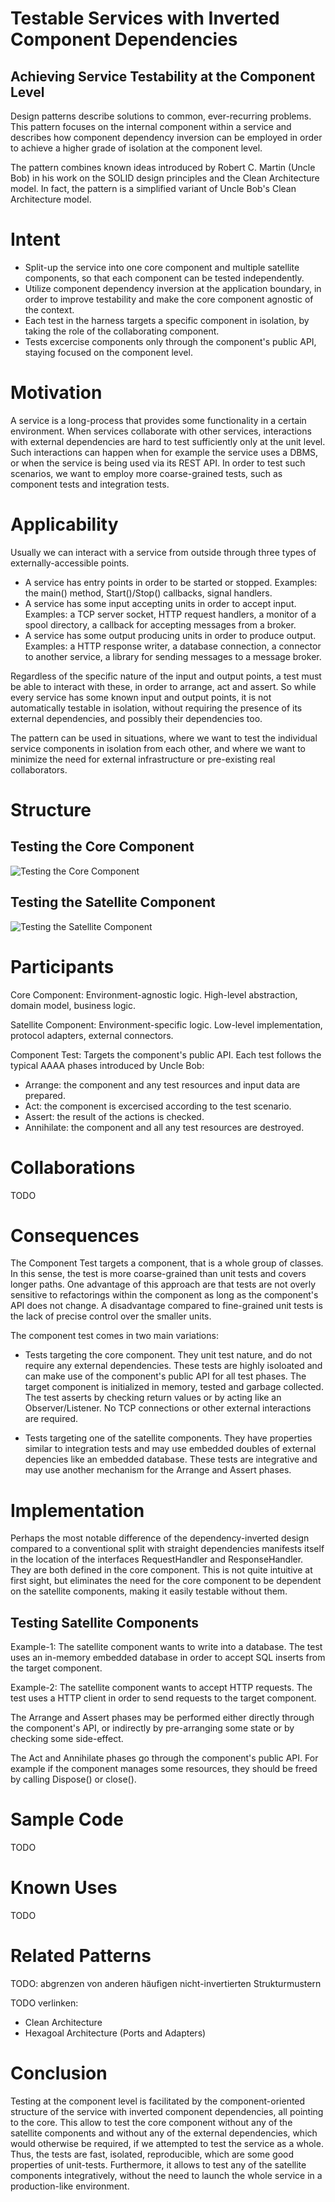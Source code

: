 Testable Services with Inverted Component Dependencies
======================================================

Achieving Service Testability at the Component Level
----------------------------------------------------

Design patterns describe solutions to common, ever-recurring problems. This pattern focuses on the internal component within a service and describes how component dependency inversion can be employed in order to achieve a higher grade of isolation at the component level.

The pattern combines known ideas introduced by Robert C. Martin (Uncle Bob) in his work on the SOLID design principles and the Clean Architecture model. In fact, the pattern is a simplified variant of Uncle Bob's Clean Architecture model.


Intent
======

- Split-up the service into one core component and multiple satellite components, so that each component can be tested independently.
- Utilize component dependency inversion at the application boundary, in order to improve testability and make the core component agnostic of the context.
- Each test in the harness targets a specific component in isolation, by taking the role of the collaborating component.
- Tests excercise components only through the component's public API, staying focused on the component level.


Motivation
==========

A service is a long-process that provides some functionality in a certain environment. When services collaborate with other services, interactions with external dependencies are hard to test sufficiently only at the unit level. Such interactions can happen when for example the service uses a DBMS, or when the service is being used via its REST API. In order to test such scenarios, we want to employ more coarse-grained tests, such as component tests and integration tests.



Applicability
=============

Usually we can interact with a service from outside through three types of externally-accessible points.

- A service has entry points in order to be started or stopped. Examples: the main() method, Start()/Stop() callbacks, signal handlers.
- A service has some input accepting units in order to accept input. Examples: a TCP server socket, HTTP request handlers, a monitor of a spool directory, a callback for accepting messages from a broker.
- A service has some output producing units in order to produce output. Examples: a HTTP response writer, a database connection, a connector to another service, a library for sending messages to a message broker.

Regardless of the specific nature of the input and output points, a test must be able to interact with these, in order to arrange, act and assert. So while every service has some known input and output points, it is not automatically testable in isolation, without requiring the presence of its external dependencies, and possibly their dependencies too.

The pattern can be used in situations, where we want to test the individual service components in isolation from each other, and where we want to minimize the need for external infrastructure or pre-existing real collaborators.


Structure
=========

Testing the Core Component
--------------------------

![Testing the Core Component](diagrams/Testing_the_Core_Component.png?raw=true)

Testing the Satellite Component
-------------------------------

![Testing the Satellite Component](diagrams/Testing_the_Satellite_Component.png?raw=true)


Participants
============

Core Component: Environment-agnostic logic. High-level abstraction, domain model, business logic.

Satellite Component: Environment-specific logic. Low-level implementation, protocol adapters, external connectors.

Component Test: Targets the component's public API. Each test follows the typical AAAA phases introduced by Uncle Bob:
- Arrange: the component and any test resources and input data are prepared.
- Act: the component is excercised according to the test scenario.
- Assert: the result of the actions is checked.
- Annihilate: the component and all any test resources are destroyed.

Collaborations
==============

TODO

Consequences
============

The Component Test targets a component, that is a whole group of classes. In this sense, the test is more coarse-grained than unit tests and covers longer paths. One advantage of this approach are that tests are not overly sensitive to refactorings within the component as long as the component's API does not change. A disadvantage compared to fine-grained unit tests is the lack of precise control over the smaller units.

The component test comes in two main variations:

- Tests targeting the core component. They unit test nature, and do not require any external dependencies. These tests are highly isoloated and can make use of the component's public API for all test phases. The target component is initialized in memory, tested and garbage collected. The test asserts by checking return values or by acting like an Observer/Listener. No TCP connections or other external interactions are required.

- Tests targeting one of the satellite components. They have properties similar to integration tests and may use embedded doubles of external depencies like an embedded database. These tests are integrative and may use another mechanism for the Arrange and Assert phases.


Implementation
==============

Perhaps the most notable difference of the dependency-inverted design compared to a conventional split with straight dependencies manifests itself in the location of the interfaces RequestHandler and ResponseHandler. They are both defined in the core component. This is not quite intuitive at first sight, but eliminates the need for the core component to be dependent on the satellite components, making it easily testable without them.

Testing Satellite Components
----------------------------

Example-1: The satellite component wants to write into a database. The test uses an in-memory embedded database in order to accept SQL inserts from the target component.

Example-2: The satellite component wants to accept HTTP requests. The test uses a HTTP client in order to send requests to the target component.

The Arrange and Assert phases may be performed either directly through the component's API, or indirectly by pre-arranging some state or by checking some side-effect.

The Act and Annihilate phases go through the component's public API. For example if the component manages some resources, they should be freed by calling Dispose() or close().


Sample Code
===========

TODO

Known Uses
==========

TODO

Related Patterns
================

TODO: abgrenzen von anderen häufigen nicht-invertierten Strukturmustern

TODO verlinken:

- Clean Architecture
- Hexagoal Architecture (Ports and Adapters)

Conclusion
==========

Testing at the component level is facilitated by the component-oriented structure of the service with inverted component dependencies, all pointing to the core. This allow to test the core component without any of the satellite components and without any of the external dependencies, which would otherwise be required, if we attempted to test the service as a whole. Thus, the tests are fast, isolated, reproducible, which are some good properties of unit-tests. Furthermore, it allows to test any of the satellite components integratively, without the need to launch the whole service in a production-like environment.

